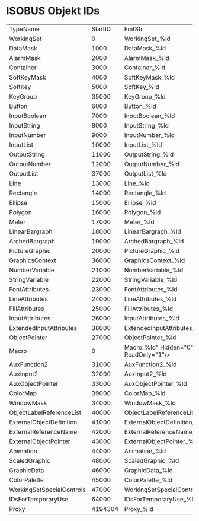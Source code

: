 # ISOBUS Objekt IDs

<table>
	<tbody>
		<tr>
			<td>TypeName</td>
			<td>StartID</td>
			<td>FmtStr</td>
		</tr>
<tr><td>WorkingSet</td><td>0</td><td>WorkingSet_%ld</td></tr>
<tr><td>DataMask</td><td>1000</td><td>DataMask_%ld</td></tr>
<tr><td>AlarmMask</td><td>2000</td><td>AlarmMask_%ld</td></tr>
<tr><td>Container</td><td>3000</td><td>Container_%ld</td></tr>
<tr><td>SoftKeyMask</td><td>4000</td><td>SoftKeyMask_%ld</td></tr>
<tr><td>SoftKey</td><td>5000</td><td>SoftKey_%ld</td></tr>
<tr><td>KeyGroup</td><td>35000</td><td>KeyGroup_%ld</td></tr>
<tr><td>Button</td><td>6000</td><td>Button_%ld</td></tr>
<tr><td>InputBoolean</td><td>7000</td><td>InputBoolean_%ld</td></tr>
<tr><td>InputString</td><td>8000</td><td>InputString_%ld</td></tr>
<tr><td>InputNumber</td><td>9000</td><td>InputNumber_%ld</td></tr>
<tr><td>InputList</td><td>10000</td><td>InputList_%ld</td></tr>
<tr><td>OutputString</td><td>11000</td><td>OutputString_%ld</td></tr>
<tr><td>OutputNumber</td><td>12000</td><td>OutputNumber_%ld</td></tr>
<tr><td>OutputList</td><td>37000</td><td>OutputList_%ld</td></tr>
<tr><td>Line</td><td>13000</td><td>Line_%ld</td></tr>
<tr><td>Rectangle</td><td>14000</td><td>Rectangle_%ld</td></tr>
<tr><td>Ellipse</td><td>15000</td><td>Ellipse_%ld</td></tr>
<tr><td>Polygon</td><td>16000</td><td>Polygon_%ld</td></tr>
<tr><td>Meter</td><td>17000</td><td>Meter_%ld</td></tr>
<tr><td>LinearBargraph</td><td>18000</td><td>LinearBargraph_%ld</td></tr>
<tr><td>ArchedBargraph</td><td>19000</td><td>ArchedBargraph_%ld</td></tr>
<tr><td>PictureGraphic</td><td>20000</td><td>PictureGraphic_%ld</td></tr>
<tr><td>GraphicsContext</td><td>36000</td><td>GraphicsContext_%ld</td></tr>
<tr><td>NumberVariable</td><td>21000</td><td>NumberVariable_%ld</td></tr>
<tr><td>StringVariable</td><td>22000</td><td>StringVariable_%ld</td></tr>
<tr><td>FontAttributes</td><td>23000</td><td>FontAttributes_%ld</td></tr>
<tr><td>LineAttributes</td><td>24000</td><td>LineAttributes_%ld</td></tr>
<tr><td>FillAttributes</td><td>25000</td><td>FillAttributes_%ld</td></tr>
<tr><td>InputAttributes</td><td>26000</td><td>InputAttributes_%ld</td></tr>
<tr><td>ExtendedInputAttributes</td><td>38000</td><td>ExtendedInputAttributes_%ld</td></tr>
<tr><td>ObjectPointer</td><td>27000</td><td>ObjectPointer_%ld</td></tr>
<tr><td>Macro</td><td>0</td><td>Macro_%ld" Hidden="0" ReadOnly="1"/>
<tr><td>AuxFunction2</td><td>31000</td><td>AuxFunction2_%ld</td></tr>
<tr><td>AuxInput2</td><td>32000</td><td>AuxInput2_%ld</td></tr>
<tr><td>AuxObjectPointer</td><td>33000</td><td>AuxObjectPointer_%ld</td></tr>
<tr><td>ColorMap</td><td>39000</td><td>ColorMap_%ld</td></tr>
<tr><td>WindowMask</td><td>34000</td><td>WindowMask_%ld</td></tr>
<tr><td>ObjectLabelReferenceList</td><td>40000</td><td>ObjectLabelReferenceList_%ld</td></tr>
<tr><td>ExternalObjectDefinition</td><td>41000</td><td>ExternalObjectDefinition_%ld</td></tr>
<tr><td>ExternalReferenceName</td><td>42000</td><td>ExternalReferenceName_%ld</td></tr>
<tr><td>ExternalObjectPointer</td><td>43000</td><td>ExternalObjectPointer_%ld</td></tr>
<tr><td>Animation</td><td>44000</td><td>Animation_%ld</td></tr>
<tr><td>ScaledGraphic</td><td>48000</td><td>ScaledGraphic_%ld</td></tr>
<tr><td>GraphicData</td><td>46000</td><td>GraphicData_%ld</td></tr>
<tr><td>ColorPalette</td><td>45000</td><td>ColorPalette_%ld</td></tr>
<tr><td>WorkingSetSpecialControls</td><td>47000</td><td>WorkingSetSpecialControls_%ld</td></tr>
<tr><td>IDsForTemporaryUse</td><td>64000</td><td>IDsForTemporaryUse_%ld</td></tr>
<tr><td>Proxy</td><td>4194304</td><td>Proxy_%ld</td></tr>
	</tbody>
</table>